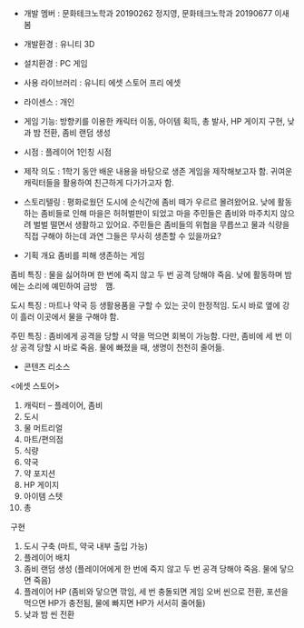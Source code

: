 - 개발 멤버 : 문화테크노학과 20190262 정지영, 문화테크노학과 20190677 이새봄
- 개발환경 : 유니티 3D 
- 설치환경 : PC 게임
- 사용 라이브러리 : 유니티 에셋 스토어 프리 에셋
- 라이센스 : 개인
- 게임 기능: 방향키를 이용한 캐릭터 이동, 아이템 획득, 총 발사, HP 게이지 구현, 낮과 밤 전환, 좀비 랜덤 생성
- 시점 : 플레이어 1인칭 시점

- 제작 의도 : 1학기 동안 배운 내용을 바탕으로 생존 게임을 제작해보고자 함. 
            귀여운 캐릭터들을 활용하여 친근하게 다가가고자 함. 

- 스토리텔링 : 평화로웠던 도시에 순식간에 좀비 떼가 우르르 몰려왔어요. 낮에 활동하는 좀비들로 인해 마을은 허허벌판이 되었고 마을 주민들은 좀비와 마주치지 않으려 벌벌 떨면서 생활하고 있어요. 주민들은 좀비들의 위협을 무릅쓰고 물과 식량을 직접 구해야 하는데 과연 그들은 무사히 생존할 수 있을까요?

- 기획 개요
좀비를 피해 생존하는 게임

좀비 특징 : 물을 싫어하며 한 번에 죽지 않고 두 번 공격 당해야 죽음. 
낮에 활동하며 밤에는 소리에 예민하여 금방　깸.

도시 특징 :
마트나 약국 등 생활용품을 구할 수 있는 곳이 한정적임. 
도시 바로 옆에 강이 흘러 이곳에서 물을 구해야 함. 
 
주민 특징 : 
좀비에게 공격을 당할 시 약을 먹으면 회복이 가능함.
다만, 좀비에 세 번 이상 공격 당할 시 바로 죽음. 
물에 빠졌을 때, 생명이 천천히 줄어듦. 

- 콘텐츠 리소스

<에셋 스토어>
1) 캐릭터 – 플레이어, 좀비
2) 도시
3) 물 머트리얼
4) 마트/편의점
5) 식량
6) 약국
7) 약 포지션
8) HP 게이지
9) 아이템 스텟
10) 총

구현

 1. 도시 구축 (마트, 약국 내부 출입 가능)
 2. 플레이어 배치
 3. 좀비 랜덤 생성 (플레이어에게 한 번에 죽지 않고 두 번 공격 당해야 죽음. 물에 닿으면 죽음) 
 4. 플레이어 HP (좀비와 닿으면 깎임, 세 번 충돌되면 게임 오버 씬으로 전환, 포션을 먹으면 HP가 충전됨, 물에 빠지면 HP가 서서히 줄어듦)
 5. 낮과 밤 씬 전환

